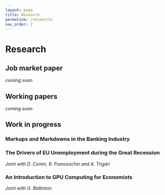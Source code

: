 ```yaml
---
layout: page
title: Research
permalink: /research/
nav_order: 2
---
```


# Research

## Job market paper

_coming soon_

## Working papers

_coming soon_

## Work in progress


### Markups and Markdowns in the Banking Industry



### The Drivers of EU Unemployment during the Great Recession

_Joint with D. Comin, R. Franceschin and A. Trigari_


### An Introduction to GPU Computing for Economists

_Joint with G. Battiston_
